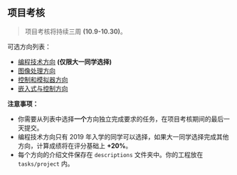 ## 项目考核

> 项目考核将持续三周 **(10.9-10.30)**。

可选方向列表：

- [编程技术方向](descriptions/Programming_仅限大一.md) **(仅限大一同学选择)**
- [图像处理方向](descriptions/Image_processing.md)
- [控制和模拟器方向](descriptions/Control.md)
- [嵌入式与控制方向](descriptions/Embedded.md)

**注意事项：**

- 你需要从列表中选择**一个**方向独立完成要求的任务，在项目考核期间的最后一天提交。  
- 编程技术方向只有 2019 年入学的同学可以选择，如果大一同学选择完成其他方向，计算成绩将在评分基础上 **+20%**。  
- 每个方向的介绍文件保存在 `descriptions` 文件夹中。你的工程放在 `tasks/project` 内。
